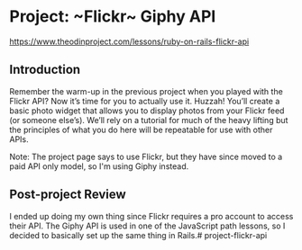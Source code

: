 # Project: ~Flickr~ Giphy API

https://www.theodinproject.com/lessons/ruby-on-rails-flickr-api

## Introduction

Remember the warm-up in the previous project when you played with the Flickr API? Now it’s time for you to actually use it. Huzzah! You’ll create a basic photo widget that allows you to display photos from your Flickr feed (or someone else’s). We’ll rely on a tutorial for much of the heavy lifting but the principles of what you do here will be repeatable for use with other APIs.

Note: The project page says to use Flickr, but they have since moved to a paid API only model, so I'm using Giphy instead.

## Post-project Review

I ended up doing my own thing since Flickr requires a pro account to access their API. The Giphy API is used in one of the JavaScript path lessons, so I decided to basically set up the same thing in Rails.# project-flickr-api
